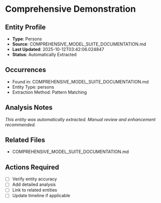 # Comprehensive Demonstration

## Entity Profile
- **Type**: Persons
- **Source**: COMPREHENSIVE_MODEL_SUITE_DOCUMENTATION.md
- **Last Updated**: 2025-10-12T03:42:06.024847
- **Status**: Automatically Extracted

## Occurrences
- Found in: COMPREHENSIVE_MODEL_SUITE_DOCUMENTATION.md
- Entity Type: persons
- Extraction Method: Pattern Matching

## Analysis Notes
*This entity was automatically extracted. Manual review and enhancement recommended.*

## Related Files
- COMPREHENSIVE_MODEL_SUITE_DOCUMENTATION.md

## Actions Required
- [ ] Verify entity accuracy
- [ ] Add detailed analysis
- [ ] Link to related entities
- [ ] Update timeline if applicable
